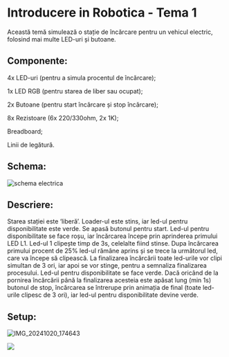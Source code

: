 # Introducere in Robotica - Tema 1

Această temă simulează o stație de încărcare pentru un vehicul electric, folosind mai multe LED-uri și butoane.

## Componente:

4x LED-uri (pentru a simula procentul de încărcare);
  
1x LED RGB (pentru starea de liber sau ocupat);
  
2x Butoane (pentru start încărcare și stop încărcare);
  
8x Rezistoare (6x 220/330ohm, 2x 1K);
  
Breadboard;
  
Linii de legătură.

## Schema:

![schema electrica](https://github.com/user-attachments/assets/0eccb6e1-28a5-4e45-a900-2a9c1ef40fca)

## Descriere:

Starea stației este ‘liberă’. Loader-ul este stins, iar led-ul pentru disponibilitate este verde. Se apasă butonul pentru start. Led-ul pentru disponibilitate se face roșu, iar încărcarea începe prin aprinderea primului LED L1. Led-ul 1 clipește timp de 3s, celelalte fiind stinse. Dupa încărcarea primului procent de 25% led-ul rămâne aprins și se trece la următorul led, care va începe să clipească. La finalizarea încărcării toate led-urile vor clipi simultan de 3 ori, iar apoi se vor stinge, pentru a semnaliza finalizarea procesului. Led-ul pentru disponibilitate se face verde. Dacă oricând de la pornirea încărcării până la finalizarea acesteia este apăsat lung (min 1s) butonul de stop, încărcarea se întrerupe prin animația de final (toate led-urile clipesc de 3 ori), iar led-ul pentru disponibilitate devine verde.

## Setup:

![IMG_20241020_174643](https://github.com/user-attachments/assets/7fd517db-ce67-4c57-8983-0457880e05ee)

[<img src="https://img.youtube.com/vi/VCjNsLooLII/maxresdefault.jpg">](https://youtube.com/shorts/VCjNsLooLII)

